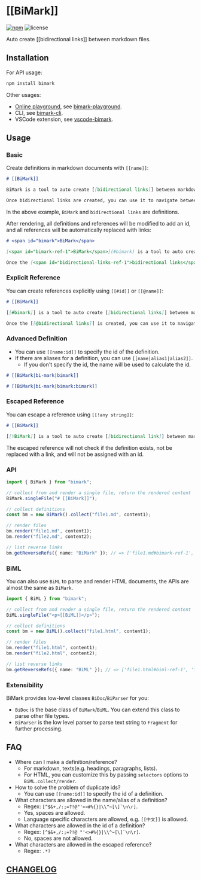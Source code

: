 # [[BiMark]]

[![npm](https://img.shields.io/npm/v/bimark?style=flat-square)](https://www.npmjs.com/package/bimark)
![license](https://img.shields.io/github/license/DiscreteTom/bimark?style=flat-square)

Auto create [[bidirectional links]] between markdown files.

## Installation

For API usage:

```bash
npm install bimark
```

Other usages:

- [Online playground](https://discretetom.github.io/bimark-playground/), see [bimark-playground](https://github.com/DiscreteTom/bimark-playground).
- CLI, see [bimark-cli](https://github.com/DiscreteTom/bimark-cli).
- VSCode extension, see [vscode-bimark](https://github.com/DiscreteTom/vscode-bimark).

## Usage

### Basic

Create definitions in markdown documents with `[[name]]`:

```md
# [[BiMark]]

BiMark is a tool to auto create [[bidirectional links]] between markdown files.

Once bidirectional links are created, you can use it to navigate between markdown files.
```

In the above example, `BiMark` and `bidirectional links` are definitions.

After rendering, all definitions and references will be modified to add an id, and all references will be automatically replaced with links:

```md
# <span id="bimark">BiMark</span>

[<span id="bimark-ref-1">BiMark</span>](#bimark) is a tool to auto create <span id="bidirectional-links">bidirectional links</span> between markdown files.

Once the [<span id="bidirectional-links-ref-1">bidirectional links</span>](#bidirectional-links) is created, you can use it to navigate between markdown files.
```

### Explicit Reference

You can create references explicitly using `[[#id]]` or `[[@name]]`:

```md
# [[BiMark]]

[[#bimark]] is a tool to auto create [[bidirectional links]] between markdown files.

Once the [[@bidirectional links]] is created, you can use it to navigate between markdown files.
```

### Advanced Definition

- You can use `[[name:id]]` to specify the id of the definition.
- If there are aliases for a definition, you can use `[[name|alias1|alias2]]`.
  - If you don't specify the id, the name will be used to calculate the id.

```md
# [[BiMark|bi-mark|bimark]]

# [[BiMark|bi-mark|bimark:bimark]]
```

### Escaped Reference

You can escape a reference using `[[!any string]]`:

```md
# [[BiMark]]

[[!BiMark]] is a tool to auto create [[bidirectional link]] between markdown files.
```

The escaped reference will not check if the definition exists, not be replaced with a link, and will not be assigned with an id.

### API

```ts
import { BiMark } from "bimark";

// collect from and render a single file, return the rendered content
BiMark.singleFile("# [[BiMark]]");

// collect definitions
const bm = new BiMark().collect("file1.md", content1);

// render files
bm.render("file1.md", content1);
bm.render("file2.md", content2);

// list reverse links
bm.getReverseRefs({ name: "BiMark" }); // => ['file1.md#bimark-ref-1', 'file2.md#bimark-ref-2']
```

### BiML

You can also use `BiML` to parse and render HTML documents, the APIs are almost the same as `BiMark`.

```ts
import { BiML } from "bimark";

// collect from and render a single file, return the rendered content
BiML.singleFile("<p>[[BiML]]</p>");

// collect definitions
const bm = new BiML().collect("file1.html", content1);

// render files
bm.render("file1.html", content1);
bm.render("file2.html", content2);

// list reverse links
bm.getReverseRefs({ name: "BiML" }); // => ['file1.html#biml-ref-1', 'file2.html#biml-ref-2']
```

### Extensibility

BiMark provides low-level classes `BiDoc`/`BiParser` for you:

- `BiDoc` is the base class of `BiMark`/`BiML`. You can extend this class to parse other file types.
- `BiParser` is the low level parser to parse text string to `Fragment` for further processing.

## FAQ

- Where can I make a definition/reference?
  - For markdown, texts(e.g. headings, paragraphs, lists).
  - For HTML, you can customize this by passing `selectors` options to `BiML.collect/render`.
- How to solve the problem of duplicate ids?
  - You can use `[[name:id]]` to specify the id of a definition.
- What characters are allowed in the name/alias of a definition?
  - Regex: `` [^$&+,/:;=?!@"'<>#%{}|\\^~[\]`\n\r] ``.
  - Yes, spaces are allowed.
  - Language specific characters are allowed, e.g. `[[中文]]` is allowed.
- What characters are allowed in the id of a definition?
  - Regex: `` [^$&+,/:;=?!@ "'<>#%{}|\\^~[\]`\n\r] ``.
  - No, spaces are not allowed.
- What characters are allowed in the escaped reference?
  - Regex: `.*?`

## [CHANGELOG](https://github.com/DiscreteTom/bimark/blob/main/CHANGELOG.md)
